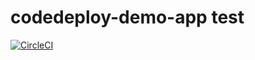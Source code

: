 # codedeploy-demo-app test

[![CircleCI](https://circleci.com/gh/jonbradley/codedeploy-demo-app.svg?style=svg)](https://circleci.com/gh/jonbradley/codedeploy-demo-app)
